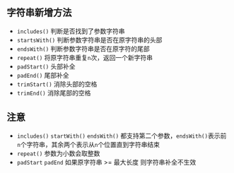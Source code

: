 ## 字符串新增方法
- `includes()` 判断是否找到了参数字符串
- `startsWith()` 判断参数字符串是否在原字符串的头部
- `endsWith()` 判断参数字符串是否在原字符的尾部
- `repeat()` 将原字符串重复`n`次，返回一个新字符串
- `padStart()` 头部补全
- `padEnd()` 尾部补全
- `trimStart()` 消除头部的空格
- `trimEnd()` 消除尾部的空格


## 注意
- `includes()` `startWith()` `endsWith()` 都支持第二个参数，`endsWith()`表示前`n`个字符串，其余两个表示从`n`个位置直到字符串结束
- `repeat()` 参数为小数会取整数
- `padStart` `padEnd` 如果原字符串 >= 最大长度 则字符串补全不生效